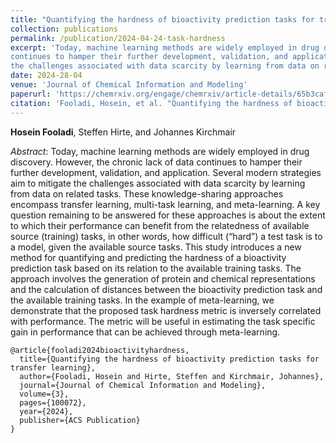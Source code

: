 ```yaml
---
title: "Quantifying the hardness of bioactivity prediction tasks for transfer learning"
collection: publications
permalink: /publication/2024-04-24-task-hardness
excerpt: 'Today, machine learning methods are widely employed in drug discovery. However, the chronic lack of data 
continues to hamper their further development, validation, and application. Several modern strategies aim to mitigate 
the challenges associated with data scarcity by learning from data on related tasks.'
date: 2024-28-04
venue: 'Journal of Chemical Information and Modeling'
paperurl: 'https://chemrxiv.org/engage/chemrxiv/article-details/65b3cafd9138d23161cc5ea4'
citation: 'Fooladi, Hosein, et al. "Quantifying the hardness of bioactivity prediction tasks for transfer learning" Journal of Chemical Information and Modeling (2024)'
---
```

**Hosein Fooladi**, Steffen Hirte, and Johannes Kirchmair

*Abstract*: Today, machine learning methods are widely employed in drug discovery. However, the chronic lack of data
continues to hamper their further development, validation, and application. Several modern strategies aim to mitigate
the challenges associated with data scarcity by learning from data on related tasks. These knowledge-sharing approaches
encompass transfer learning, multi-task learning, and meta-learning. A key question remaining to be answered for these
approaches is about the extent to which their performance can benefit from the relatedness of available source (training) tasks, in other words, how difficult (“hard”) a test task is to a model, given the available source tasks. This study introduces a new method for quantifying and predicting the hardness of a bioactivity prediction task based on its relation to the available training tasks.
The approach involves the generation of protein and chemical representations and the calculation of distances between the bioactivity prediction task and the available training tasks. In the example of meta-learning, we demonstrate that the proposed task hardness metric is inversely correlated with performance. The metric will be useful in estimating the task specific gain in performance that can be achieved through meta-learning.


```
@article{fooladi2024bioactivityhardness,
  title={Quantifying the hardness of bioactivity prediction tasks for transfer learning},
  author={Fooladi, Hosein and Hirte, Steffen and Kirchmair, Johannes},
  journal={Journal of Chemical Information and Modeling},
  volume={3},
  pages={100072},
  year={2024},
  publisher={ACS Publication}
}
```